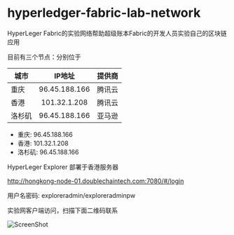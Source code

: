 # hyperledger-fabric-lab-network
HyperLeger Fabric的实验网络帮助超级账本Fabric的开发人员实验自己的区块链应用

目前有三个节点：分别位于


| 城市        | IP地址           | 提供商     |
| ------------- |:-------------:|:-------------------:|
| 重庆       | 96.45.188.166          | 腾讯云         |
| 香港        | 101.32.1.208          | 腾讯云         |
| 洛杉矶        |  96.45.188.166           | 亚马逊         |

* 重庆: 96.45.188.166
* 香港: 101.32.1.208
* 洛杉矶: 96.45.188.166

HyperLeger Explorer 部署于香港服务器

http://hongkong-node-01.doublechaintech.com:7080/#/login

用户名密码: exploreradmin/exploreradminpw

实验网客户端访问，扫描下面二维码联系

![ScreenShot](/hyperledger-fabric-contact.jpg)
